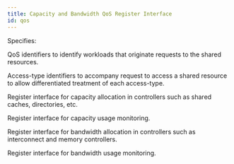 ```yaml
---
title: Capacity and Bandwidth QoS Register Interface
id: qos
---
```


Specifies:

QoS identifiers to identify workloads that originate requests to the shared resources.

Access-type identifiers to accompany request to access a shared resource to allow differentiated treatment of each access-type.

Register interface for capacity allocation in controllers such as shared caches, directories, etc.

Register interface for capacity usage monitoring.

Register interface for bandwidth allocation in controllers such as interconnect and memory
controllers.

Register interface for bandwidth usage monitoring.